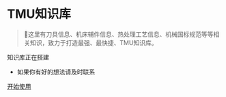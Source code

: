 <!-- _coverpage.md -->

# TMU知识库 

> 💪这里有刀具信息、机床辅件信息、热处理工艺信息、机械国标规范等等相关知识，致力于打造最强、最快捷、TMU知识库。

 知识库正在搭建
- 如果你有好的想法请及时联系




[开始使用](/README.md)
